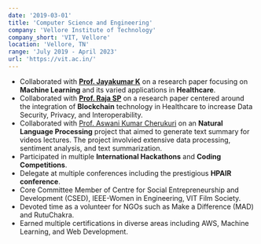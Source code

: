 ```yaml
---
date: '2019-03-01'
title: 'Computer Science and Engineering'
company: 'Vellore Institute of Technology'
company_short: 'VIT, Vellore'
location: 'Vellore, TN'
range: 'July 2019 - April 2023'
url: 'https://vit.ac.in/'
---
```


- Collaborated with **[Prof. Jayakumar K](https://research.vit.ac.in/researcher/jayakumar-k)** on a research paper focusing on **Machine Learning** and its varied applications in **Healthcare**.
- Collaborated with **[Prof. Raja SP](https://vitdirectory.vit.ac.in/page/faculty/17975)** on a research paper centered around the integration of **Blockchain** technology in Healthcare to increase Data Security, Privacy, and Interoperability.
- Collaborated with [Prof. Aswani Kumar Cherukuri](https://research.vit.ac.in/researcher/aswani-kumar-cherukuri) on an **Natural Language Processing** project that aimed to generate text summary for videos lectures. The project involvied extensive data processing, sentiment analysis, and text summarization.
- Participated in multiple **International Hackathons** and **Coding Competitions**.
- Delegate at multiple conferences including the prestigious **HPAIR conference**.
- Core Committee Member of Centre for Social Entrepreneurship and Development (CSED), IEEE-Women in Engineering, VIT Film Society.
- Devoted time as a volunteer for NGOs such as Make a Difference (MAD) and RutuChakra.
- Earned multiple certifications in diverse areas including AWS, Machine Learning, and Web Development.
